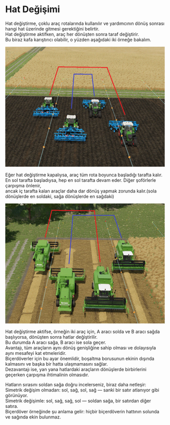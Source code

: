 # Hat Değişimi
  
Hat değiştirme, çoklu araç rotalarında kullanılır ve yardımcının dönüş sonrası hangi hat üzerinde gitmesi gerektiğini belirtir.  
Hat değiştirme aktifken, araç her dönüşten sonra taraf değiştirir.  
Bu biraz kafa karıştırıcı olabilir, o yüzden aşağıdaki iki örneğe bakalım.  

![Image](../assets/images/regularchange_0_0_1020_765.png)
  
Eğer hat değiştirme kapalıysa, araç tüm rota boyunca başladığı tarafta kalır.  
En sol tarafta başladıysa, hep en sol tarafta devam eder. Diğer şoförlerle çarpışma önlenir,  
ancak iç tarafta kalan araçlar daha dar dönüş yapmak zorunda kalır.(sola dönüşlerde en soldaki, sağa dönüşlerde en sağdaki)  
  

![Image](../assets/images/symetricchange_0_0_1020_765.png)
  
Hat değiştirme aktifse, örneğin iki araç için, A aracı solda ve B aracı sağda başlıyorsa, dönüşten sonra hatlar değiştirilir.  
Bu durumda A aracı sağa, B aracı ise sola geçer.  
Avantajı, tüm araçların aynı dönüş genişliğine sahip olması ve dolayısıyla aynı mesafeyi kat etmeleridir.  
Biçerdöverler için bu ayar önemlidir, boşaltma borusunun ekinin dışında kalmasını ve başka bir hatta ulaşmamasını sağlar.  
Dezavantajı ise, yan yana hatlardaki araçların dönüşlerde birbirlerini geçerken çarpışma ihtimalinin olmasıdır.  
  
Hatların sırasını soldan sağa doğru incelerseniz, biraz daha netleşir:  
Simetrik değişim olmadan: sol, sağ, sol, sağ — sanki bir satır atlanıyor gibi görünüyor.  
Simetrik değişimle: sol, sağ, sağ, sol — soldan sağa, bir satırdan diğer satıra.  
Biçerdöver örneğinde şu anlama gelir: hiçbir biçerdöverin hattının solunda ve sağında ekin bulunmaz.  
